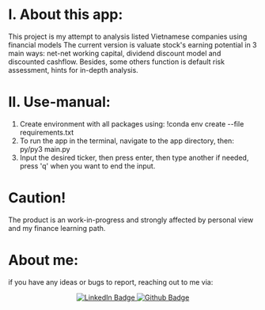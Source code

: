 # I. About this app:

This project is my attempt to analysis listed Vietnamese companies using financial models
The current version is valuate stock's earning potential in 3 main ways:
net-net working capital,
dividend discount model
and discounted cashflow.
Besides, some others function is default risk assessment, hints for in-depth analysis.

# II. Use-manual:

1. Create environment with all packages using:
   !conda env create --file requirements.txt
2. To run the app in the terminal, navigate to the app directory, then:
   py/py3 main.py
3. Input the desired ticker, then press enter, then type another if needed, press 'q' when you want to end the input.

# Caution!

The product is an work-in-progress and strongly affected by personal view and my finance learning path.

# About me:

if you have any ideas or bugs to report, reaching out to me via:

<div id="badges" align="center">
  <a href="https://www.linkedin.com/in/dang-khoa-vo">
    <img src="https://img.shields.io/badge/LinkedIn-blue?style=for-the-badge&logo=linkedin&logoColor=white" alt="LinkedIn Badge"/>
  </a>
  </a>
    <a href="https://github.com/khoavo-dan/">
    <img src="https://img.shields.io/badge/GitHub-100000?style=for-the-badge&logo=github&logoColor=white" alt="Github Badge"/>
  </a>
</div>
